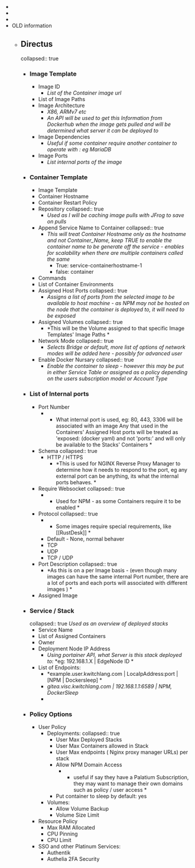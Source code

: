 -
-
-
- OLD information
	- ## Directus
	  collapsed:: true
		- ### Image Template
			- Image ID
				- *List of the Container image url*
			- List of Image Paths
			- Image Architecture
				- *X86, ARMv7 etc*
				- *An API will be used to get this Information from Dockerhub when the image gets pulled and will be determined what server it can be deployed to*
			- Image Dependencies
				- *Useful if some container require another container to operate with : eg MariaDB*
			- Image Ports
				- *List internal ports of the image*
		- ### Container Template
			- Image Template
			- Container Hostname
			- Container Restart Policy
			- Repository
			  collapsed:: true
				- *Used as I will be caching image pulls with JFrog to save on pulls*
			- Append Service Name to Container
			  collapsed:: true
				- *This will treat Container Hostname only as the hostname and not Container_Name, keep TRUE to enable the container name to  be generate off the service - enables for scalability when there are multiple containers called the same*
				  * True: service-containerhostname-1
				  * false: container
			- Commands
			- List of Container Environments
			- Assigned Host Ports
			  collapsed:: true
				- *Assigns a list of ports from the selected image  to be available to host machine - as NPM may not be hosted on the node that the container is deployed to, it will need to be exposed*
			- Assigned Volumes
			  collapsed:: true
				- *This will be the Volume assigned to that specific Image Templates' Image Paths *
			- Network Mode
			  collapsed:: true
				- *Selects Bridge or default, more list of options of network modes will be added here - possibly for advanced user*
			- Enable Docker Nursary
			  collapsed:: true
				- *Enable the container to sleep - however this may be put in either Service Table or assigned as a policy depending on the users subscription model or Account Type*
		- ### List of Internal ports
			- Port Number
				- * What internal port is used, eg: 80, 443, 3306 will be associated with an image Any that used in the Containers' Assigned Host ports will be treated as 'exposed: (docker yaml) and not 'ports:' and will only be available to the Stacks' Containers *
			- Schema
			  collapsed:: true
				- HTTP / HTTPS
					- *This is used for NGINX Reverse Proxy Manager to determine how it needs to respond to the port, eg any external port can be anything, its what the internal ports behaves. *
			- Require Websocket
			  collapsed:: true
				- * Used for NPM - as some Containers require it to be enabled *
			- Protocol
			  collapsed:: true
				- * Some images require special requirements, like [[RustDesk]] *
				- Default - None, normal behaver
				- TCP
				- UDP
				- TCP / UDP
			- Port Description
			  collapsed:: true
				- *As this is on a per Image basis - (even though many images can have the same internal Port number, there are a lot of ports and each ports will associated with different images ) *
			- Assigned Image
		- ### Service /  Stack
		  collapsed:: true
		  *Used as an overview of deployed stacks*
			- Service Name
			- List of Assigned Containers
			- Owner
			- Deployment Node IP Address
				- *Using portainer API, what Server is this stack deployed to:*
				  *eg: 192.168.1.X | EdgeNode ID *
			- List of Endpoints:
				- *example.user.kwitchlang.com | LocaIpAddress:port | [NPM | Dockersleep]  *
				- *gitea.visc.kwitchlang.com | 192.168.1.1:6589 | NPM, DockerSleep*
				-
		- ### Policy Options
			- User Policy
				- Deployments:
				  collapsed:: true
					- User Max Deployed Stacks
					- User Max Containers allowed in Stack
					- User Max endpoints ( Nginx proxy manager URLs) per stack
					- Allow NPM Domain Access
						- * useful if say they have a Palatium Subscription, they may want to manage their own domains such as policy / user access *
					- Put container to sleep by default: yes
				- Volumes:
					- Allow Volume Backup
					- Volume Size Limit
			- Resource Policy
				- Max RAM Allocated
				- CPU Pinning
				- CPU Limit
			- SSO and other Platinum Services:
				- Authentik
				- Authelia 2FA Security